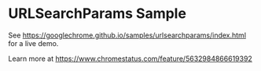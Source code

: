 URLSearchParams Sample
===

See https://googlechrome.github.io/samples/urlsearchparams/index.html for a live demo.

Learn more at https://www.chromestatus.com/feature/5632984866619392
